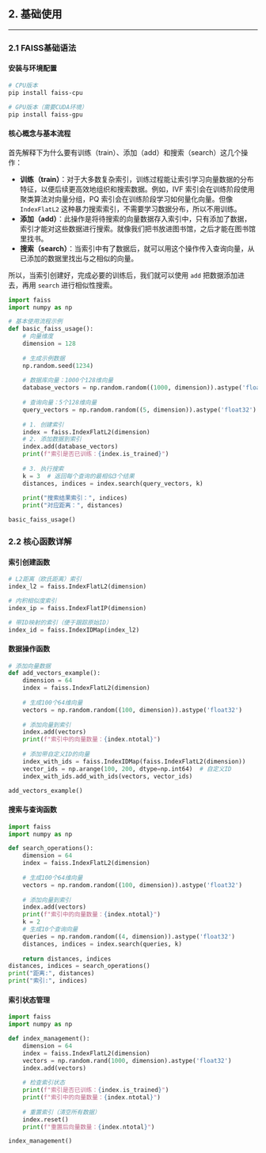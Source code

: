 ## 2. 基础使用

---

### 2.1 FAISS基础语法

#### 安装与环境配置
```bash
# CPU版本 
pip install faiss-cpu

# GPU版本（需要CUDA环境）
pip install faiss-gpu
```

#### 核心概念与基本流程

首先解释下为什么要有训练（train）、添加（add）和搜索（search）这几个操作：
- **训练（train）**：对于大多数复杂索引，训练过程能让索引学习向量数据的分布特征，以便后续更高效地组织和搜索数据。例如，IVF 索引会在训练阶段使用聚类算法对向量分组，PQ 索引会在训练阶段学习如何量化向量。但像 `IndexFlatL2` 这种暴力搜索索引，不需要学习数据分布，所以不用训练。
- **添加（add）**：此操作是将待搜索的向量数据存入索引中，只有添加了数据，索引才能对这些数据进行搜索。就像我们把书放进图书馆，之后才能在图书馆里找书。
- **搜索（search）**：当索引中有了数据后，就可以用这个操作传入查询向量，从已添加的数据里找出与之相似的向量。

所以，当索引创建好，完成必要的训练后，我们就可以使用 `add` 把数据添加进去，再用 `search` 进行相似性搜索。
```python
import faiss
import numpy as np

# 基本使用流程示例
def basic_faiss_usage():
    # 向量维度
    dimension = 128
    
    # 生成示例数据
    np.random.seed(1234)
    
    # 数据库向量：1000个128维向量
    database_vectors = np.random.random((1000, dimension)).astype('float32')
    
    # 查询向量：5个128维向量  
    query_vectors = np.random.random((5, dimension)).astype('float32')
    
    # 1. 创建索引
    index = faiss.IndexFlatL2(dimension)
    # 2. 添加数据到索引
    index.add(database_vectors)
    print(f"索引是否已训练：{index.is_trained}")
    
    # 3. 执行搜索
    k = 3  # 返回每个查询的最相似3个结果
    distances, indices = index.search(query_vectors, k)
    
    print("搜索结果索引：", indices)
    print("对应距离：", distances)

basic_faiss_usage()
```

### 2.2 核心函数详解

#### 索引创建函数
```python
# L2距离（欧氏距离）索引
index_l2 = faiss.IndexFlatL2(dimension)

# 内积相似度索引  
index_ip = faiss.IndexFlatIP(dimension)

# 带ID映射的索引（便于跟踪原始ID）
index_id = faiss.IndexIDMap(index_l2)
```

#### 数据操作函数
```python
# 添加向量数据
def add_vectors_example():
    dimension = 64
    index = faiss.IndexFlatL2(dimension)
    
    # 生成100个64维向量
    vectors = np.random.random((100, dimension)).astype('float32')
    
    # 添加向量到索引
    index.add(vectors)
    print(f"索引中的向量数量：{index.ntotal}")
    
    # 添加带自定义ID的向量
    index_with_ids = faiss.IndexIDMap(faiss.IndexFlatL2(dimension))
    vector_ids = np.arange(100, 200, dtype=np.int64)  # 自定义ID
    index_with_ids.add_with_ids(vectors, vector_ids)

add_vectors_example()
```

#### 搜索与查询函数
```python
import faiss
import numpy as np

def search_operations():
    dimension = 64
    index = faiss.IndexFlatL2(dimension)
    
    # 生成100个64维向量
    vectors = np.random.random((100, dimension)).astype('float32')
    
    # 添加向量到索引
    index.add(vectors)
    print(f"索引中的向量数量：{index.ntotal}")
    k = 2
    # 生成10个查询向量
    queries = np.random.random((4, dimension)).astype('float32')
    distances, indices = index.search(queries, k)
        
    return distances, indices
distances, indices = search_operations()
print("距离:", distances)
print("索引:", indices)
```

#### 索引状态管理
```python
import faiss
import numpy as np

def index_management():
    dimension = 64
    index = faiss.IndexFlatL2(dimension)
    vectors = np.random.rand(1000, dimension).astype('float32')
    index.add(vectors)
    
    # 检查索引状态
    print(f"索引是否已训练：{index.is_trained}")
    print(f"索引中的向量数量：{index.ntotal}")
    
    # 重置索引（清空所有数据）
    index.reset()
    print(f"重置后向量数量：{index.ntotal}")

index_management()
```
